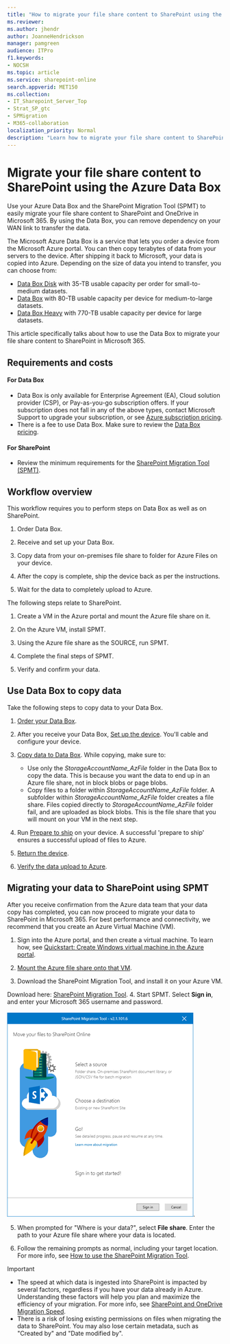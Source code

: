 ```yaml
---
title: "How to migrate your file share content to SharePoint using the Azure Data Box"
ms.reviewer: 
ms.author: jhendr
author: JoanneHendrickson
manager: pamgreen
audience: ITPro
f1.keywords:
- NOCSH
ms.topic: article
ms.service: sharepoint-online
search.appverid: MET150
ms.collection: 
- IT_Sharepoint_Server_Top
- Strat_SP_gtc
- SPMigration
- M365-collaboration
localization_priority: Normal
description: "Learn how to migrate your file share content to SharePoint in Microsoft 365 by using the Azure Data Box"
---
```


# Migrate your file share content to SharePoint using the Azure Data Box

Use your Azure Data Box and the SharePoint Migration Tool (SPMT) to easily migrate your file share content to SharePoint and OneDrive in Microsoft 365. By using the Data Box, you can remove dependency on your WAN link to transfer the data.  

The Microsoft Azure Data Box is a service that lets you order a device from the Microsoft Azure portal. You can then copy terabytes of data from your servers to the device. After shipping it back to Microsoft, your data is copied into Azure. Depending on the size of data you intend to transfer, you can choose from:

- [Data Box Disk](https://docs.microsoft.com/azure/databox/data-box-disk-overview) with 35-TB usable capacity per order for small-to-medium datasets.
- [Data Box](https://docs.microsoft.com/azure/databox/data-box-overview) with 80-TB usable capacity per device for medium-to-large datasets.
- [Data Box Heavy](https://docs.microsoft.com/azure/databox/data-box-heavy-overview) with 770-TB usable capacity per device for large datasets.

This article specifically talks about how to use the Data Box to migrate your file share content to SharePoint in Microsoft 365.  

## Requirements and costs

#### For Data Box

- Data Box is only available for Enterprise Agreement (EA), Cloud solution provider (CSP), or Pay-as-you-go subscription offers. If your subscription does not fall in any of the above types, contact Microsoft Support to upgrade your subscription, or see [Azure subscription pricing](https://azure.microsoft.com/pricing/).
- There is a fee to use Data Box. Make sure to review the [Data Box pricing](https://azure.microsoft.com/pricing/details/databox/).

#### For SharePoint

- Review the minimum requirements for the [SharePoint Migration Tool (SPMT)](/sharepointmigration/how-to-use-the-sharepoint-migration-tool).


## Workflow overview

This workflow requires you to perform steps on Data Box as well as on SharePoint.

1. Order Data Box.

2. Receive and set up your Data Box.

3. Copy data from your on-premises file share to folder for Azure Files on your device.

4. After the copy is complete, ship the device back as per the instructions.

5. Wait for the data to completely upload to Azure.

The following steps relate to SharePoint.

1. Create a VM in the Azure portal and mount the Azure file share on it.

2. On the Azure VM, install SPMT.

3. Using the Azure file share as the SOURCE, run SPMT.

4. Complete the final steps of SPMT.

5. Verify and confirm your data.


## Use Data Box to copy data

Take the following steps to copy data to your Data Box.

1. [Order your Data Box](https://docs.microsoft.com/azure/databox/data-box-deploy-ordered).

2. After you receive your Data Box, [Set up the device](https://docs.microsoft.com/azure/databox/data-box-deploy-set-up). You'll cable and configure your device.

3. [Copy data to Data Box](https://docs.microsoft.com/azure/databox/data-box-deploy-copy-data). While copying, make sure to:

    - Use only the *StorageAccountName_AzFile* folder in the Data Box to copy the data. This is because you want the data to end up in an Azure file share, not in block blobs or page blobs.
    - Copy files to a folder within *StorageAccountName_AzFile* folder. A subfolder within *StorageAccountName_AzFile* folder creates a file share. Files copied directly to *StorageAccountName_AzFile* folder fail, and are uploaded as block blobs. This is the file share that you will mount on your VM in the next step.

4. Run [Prepare to ship](https://docs.microsoft.com/azure/databox/data-box-deploy-picked-up#prepare-to-ship) on your device. A successful 'prepare to ship' ensures a successful upload of files to Azure.

5. [Return the device](https://docs.microsoft.com/azure/databox/data-box-deploy-picked-up#ship-data-box-back).

6. [Verify the data upload to Azure](https://docs.microsoft.com/azure/databox/data-box-deploy-picked-up#verify-data-upload-to-azure).


## Migrating your data to SharePoint using SPMT

After you receive confirmation from the Azure data team that your data copy has completed, you can now proceed to migrate your data to SharePoint in Microsoft 365. For best performance and connectivity, we recommend that you create an Azure Virtual Machine (VM).

1. Sign into the Azure portal, and then create a virtual machine.  To learn how, see  [Quickstart: Create Windows virtual machine in the Azure portal](/azure/virtual-machines/windows/quick-create-portal).

2. [Mount the Azure file share onto that VM](/azure/storage/files/storage-how-to-use-files-windows).

3. Download the SharePoint Migration Tool, and install it on your Azure VM. 

Download here: [SharePoint Migration Tool](https://spmtreleasescus.blob.core.windows.net/install/default.htm).
4. Start SPMT.  Select **Sign in**, and enter your Microsoft 365 username and password.<br><br>![SharePoint Migration Tool](media/spmt-intro.png).

5. When prompted for "Where is your data?", select **File share**. Enter the path to your Azure file share where your data is located.

6. Follow the remaining prompts as normal, including your target location. For more info, see [How to use the SharePoint Migration Tool](/sharepointmigration/how-to-use-the-sharepoint-migration-tool). 


> [!IMPORTANT]
> - The speed at which data is ingested into SharePoint is impacted by several factors, regardless if you have your data already in Azure. Understanding these factors will help you plan and maximize the efficiency of your migration.  For more info, see  [SharePoint and OneDrive Migration Speed](/sharepointmigration/sharepoint-online-and-onedrive-migration-speed).
> - There is a risk of losing existing permissions on files when migrating the data to SharePoint. You may also lose certain metadata, such as "Created by" and "Date modified by".

